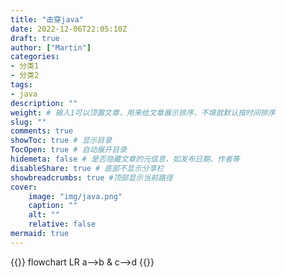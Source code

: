```yaml
---
title: "击穿java"
date: 2022-12-06T22:05:10Z
draft: true
author: ["Martin"]
categories: 
- 分类1
- 分类2
tags: 
- java
description: ""
weight: # 输入1可以顶置文章，用来给文章展示排序，不填就默认按时间排序
slug: ""
comments: true
showToc: true # 显示目录
TocOpen: true # 自动展开目录
hidemeta: false # 是否隐藏文章的元信息，如发布日期、作者等
disableShare: true # 底部不显示分享栏
showbreadcrumbs: true #顶部显示当前路径
cover:
    image: "img/java.png"
    caption: ""
    alt: ""
    relative: false
mermaid: true
---
```

{{<mermaid>}}
flowchart LR
a-->b & c-->d
{{</mermaid>}}